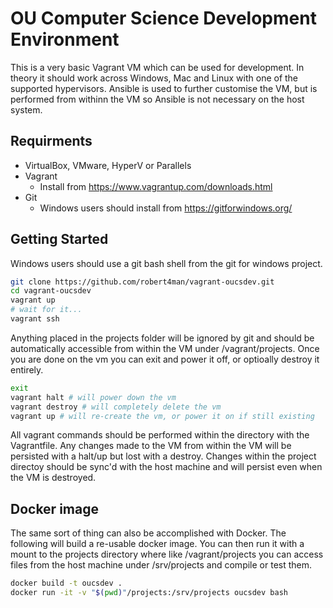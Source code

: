 # OU Computer Science Development Environment

This is a very basic Vagrant VM which can be used for development.
In theory it should work across Windows, Mac and Linux with one of
the supported hypervisors. Ansible is used to further customise the
VM, but is performed from withinn the VM so Ansible is not necessary
on the host system.

## Requirments

- VirtualBox, VMware, HyperV or Parallels
- Vagrant
  - Install from <https://www.vagrantup.com/downloads.html>
- Git
  - Windows users should install from <https://gitforwindows.org/>

## Getting Started

Windows users should use a git bash shell from the git for windows project.

```bash
git clone https://github.com/robert4man/vagrant-oucsdev.git
cd vagrant-oucsdev
vagrant up
# wait for it...
vagrant ssh
```

Anything placed in the projects folder will be ignored by git and should be
automatically accessible from within the VM under /vagrant/projects. Once you
are done on the vm you can exit and power it off, or optioally destroy it entirely.

```bash
exit
vagrant halt # will power down the vm
vagrant destroy # will completely delete the vm
vagrant up # will re-create the vm, or power it on if still existing
```

All vagrant commands should be performed within the directory with the Vagrantfile.
Any changes made to the VM from within the VM will be persisted with a halt/up but
lost with a destroy. Changes within the project directoy should be sync'd with the
host machine and will persist even when the VM is destroyed.

## Docker image

The same sort of thing can also be accomplished with Docker. The following will
build a re-usable docker image. You can then run it with a mount to the projects
directory where like /vagrant/projects you can access files from the host machine
under /srv/projects and compile or test them.

```bash
docker build -t oucsdev .
docker run -it -v "$(pwd)"/projects:/srv/projects oucsdev bash
```
